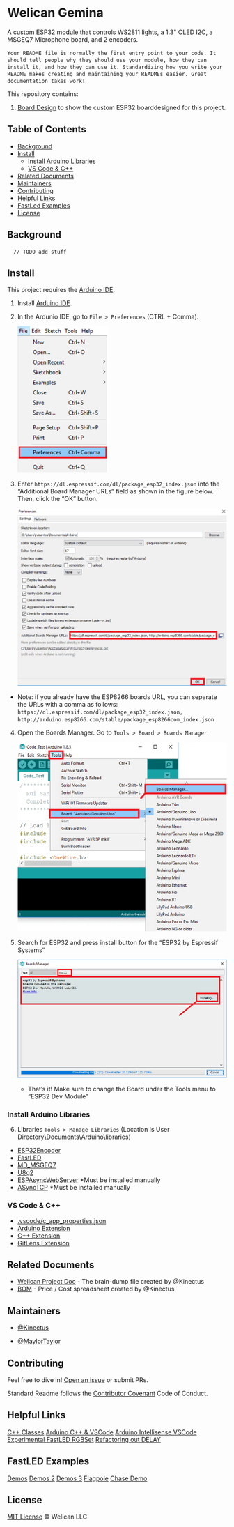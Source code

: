 # Welican Gemina

A custom ESP32 module that controls WS2811 lights, a 1.3" OLED I2C, a MSGEQ7 Microphone board, and 2 encoders.

```
Your README file is normally the first entry point to your code. It should tell people why they should use your module, how they can install it, and how they can use it. Standardizing how you write your README makes creating and maintaining your READMEs easier. Great documentation takes work!
```

This repository contains:

1. [Board Design](BOARD_DESIGN.md) to show the custom ESP32 boarddesigned for this project.


## Table of Contents

- [Background](#background)
- [Install](#install)
  - [Install Arduino Libraries](#install-arduino-libraries)
  - [VS Code & C++](#vs-code-&-c++)
- [Related Documents](#related-documents)
- [Maintainers](#maintainers)
- [Contributing](#contributing)
- [Helpful Links](#helpful-links)
- [FastLed Examples](#fastled-examples)
- [License](#license)

## Background
```
  // TODO add stuff
```
## Install

This project requires the [Arduino IDE](https://www.arduino.cc/en/Main/Software).

1. Install [Arduino IDE](https://www.arduino.cc/en/Main/Software).
2. In the Ardunio IDE, go to `File > Preferences` (CTRL + Comma).
    
    ![Arudino File Menu](/images/docs/Arduino_File_Menu.png)

3. Enter `https://dl.espressif.com/dl/package_esp32_index.json` into the “Additional Board Manager URLs” field as shown in the figure below. Then, click the “OK” button.

    ![Arudino Preferneces](/images/docs/Arduino_Preferences.png)

  - Note: if you already have the ESP8266 boards URL, you can separate the URLs with a comma as follows:
  `https://dl.espressif.com/dl/package_esp32_index.json, http://arduino.esp8266.com/stable/package_esp8266com_index.json`

4. Open the Boards Manager. Go to `Tools > Board > Boards Manager`

    ![Arudino Board Manager Menu](/images/docs/Arduino_Board_Manager_Menu.png)

5. Search for ESP32 and press install button for the “ESP32 by Espressif Systems“

    ![Arudino Board Manager Menu](/images/docs/Arduino_Board_Manager_esp32.png)

    - That’s it! Make sure to change the Board under the Tools menu to “ESP32 Dev Module”

### Install Arduino Libraries

6. Libraries `Tools > Manage Libraries` (Location is User Directory\Documents\Arduino\libraries)
  - [ESP32Encoder](https://github.com/madhephaestus/ESP32Encoder)
  - [FastLED](https://github.com/FastLED/FastLED/wiki)
  - [MD_MSGEQ7](https://github.com/MajicDesigns/MD_MSGEQ7)
  - [U8g2](https://github.com/olikraus/u8g2/wiki/u8g2reference)
  - [ESPAsyncWebServer](https://github.com/me-no-dev/ESPAsyncWebServer) *Must be installed manually
  - [ASyncTCP](https://github.com/me-no-dev/AsyncTCP) *Must be installed manually

### VS Code & C++
  - [.vscode/c_app_properties.json](https://code.visualstudio.com/docs/cpp/customize-default-settings-cpp)
  - [Arduino Extension](https://marketplace.visualstudio.com/items?itemName=vsciot-vscode.vscode-arduino)
  - [C++ Extension](https://marketplace.visualstudio.com/items?itemName=ms-vscode.cpptools)
  - [GitLens Extension](https://marketplace.visualstudio.com/items?itemName=eamodio.gitlens)

## Related Documents

- [Welican Project Doc](https://docs.google.com/document/d/e/2PACX-1vS1qt4seWkiZLkJHX4LD_V3VYEt1su2fU610a7UOJ1a_LkRgppqzjMMRaHVzRj_jQmDRsJIRdGVeDGK/pub) - The brain-dump file created by @Kinectus
- [BOM](1vQbfTqqgLQGBOL_Vc3Y3t6EeIMAJTtwk68Oa4qWqWnTPhov6tkztWRGPZvIn9grQiNDXserTELyufZo) - Price / Cost spreadsheet created by @Kinectus

## Maintainers

  - [@Kinectus](https://github.com/Kineticus/)

  - [@MaylorTaylor](https://github.com/MaylorTaylor/)

## Contributing

Feel free to dive in! [Open an issue](https://github.com/Kineticus/Welican_Gemina/issues/new) or submit PRs.

Standard Readme follows the [Contributor Covenant](http://contributor-covenant.org/version/1/3/0/) Code of Conduct.

## Helpful Links

[C++ Classes](https://www.stroustrup.com/C++11FAQ.html#member-init)
[Arduino C++ & VSCode](https://learn.sparkfun.com/tutorials/efficient-arduino-programming-with-arduino-cli-and-visual-studio-code/all)
[Arduino Intellisense VSCode](https://cuneyt.aliustaoglu.biz/en/enabling-arduino-intellisense-with-visual-studio-code/)
[Experimental FastLED RGBSet](https://github.com/FastLED/FastLED/wiki/RGBSet-Reference)
[Refactoring out DELAY](https://forum.arduino.cc/index.php?topic=537644.0)

## FastLED Examples
[Demos](https://github.com/atuline/FastLED-Demos)
[Demos 2](https://github.com/marmilicious/FastLED_examples)
[Demos 3](https://www.tweaking4all.com/hardware/arduino/adruino-led-strip-effects/)
[Flagpole](https://github.com/chemdoc77/CD77_FastLED_Projects/tree/master/CD77_Flagpole_Project)
[Chase Demo](https://github.com/chemdoc77/CD77_FastLED/tree/master/CD77_Chase_Demo)

## License

[MIT License](/LICENSE.md) © Welican LLC

